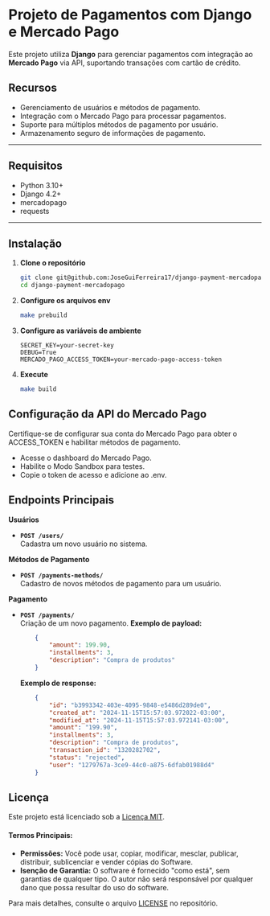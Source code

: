 # Projeto de Pagamentos com Django e Mercado Pago  

Este projeto utiliza **Django** para gerenciar pagamentos com integração ao **Mercado Pago** via API, suportando transações com cartão de crédito.  

## Recursos  
- Gerenciamento de usuários e métodos de pagamento.  
- Integração com o Mercado Pago para processar pagamentos.  
- Suporte para múltiplos métodos de pagamento por usuário.  
- Armazenamento seguro de informações de pagamento.  

---

## Requisitos  
- Python 3.10+  
- Django 4.2+  
- mercadopago
- requests  

---

## Instalação  

1. **Clone o repositório**  
   ```bash
   git clone git@github.com:JoseGuiFerreira17/django-payment-mercadopago.git
   cd django-payment-mercadopago

2. **Configure os arquivos env**
   ```bash
   make prebuild

3. **Configure as variáveis de ambiente**
   ```env
   SECRET_KEY=your-secret-key  
   DEBUG=True  
   MERCADO_PAGO_ACCESS_TOKEN=your-mercado-pago-access-token

4. **Execute**
    ```bash
    make build

## Configuração da API do Mercado Pago

Certifique-se de configurar sua conta do Mercado Pago para obter o ACCESS_TOKEN e habilitar métodos de pagamento.

 - Acesse o dashboard do Mercado Pago.
 - Habilite o Modo Sandbox para testes.
 - Copie o token de acesso e adicione ao .env.
  
## Endpoints Principais  

**Usuários**
- **`POST /users/`**  
  Cadastra um novo usuário no sistema.

**Métodos de Pagamento**
- **`POST /payments-methods/`**  
  Cadastro de novos métodos de pagamento para um usuário.

**Pagamento**
- **`POST /payments/`**  
    Criação de um novo pagamento.
    **Exemplo de payload:**
    ```json
        {
            "amount": 199.90,
            "installments": 3,
            "description": "Compra de produtos"
        }
    ```
    **Exemplo de response:**
    ```json
        {
            "id": "b3993342-403e-4095-9848-e5486d289de0",
            "created_at": "2024-11-15T15:57:03.972022-03:00",
            "modified_at": "2024-11-15T15:57:03.972141-03:00",
            "amount": "199.90",
            "installments": 3,
            "description": "Compra de produtos",
            "transaction_id": "1320282702",
            "status": "rejected",
            "user": "1279767a-3ce9-44c0-a875-6dfab01988d4"
        }

## Licença

Este projeto está licenciado sob a [Licença MIT](LICENSE).

#### Termos Principais:

- **Permissões:** Você pode usar, copiar, modificar, mesclar, publicar, distribuir, sublicenciar e vender cópias do Software.
- **Isenção de Garantia:** O software é fornecido "como está", sem garantias de qualquer tipo. O autor não será responsável por qualquer dano que possa resultar do uso do software.

Para mais detalhes, consulte o arquivo [LICENSE](LICENSE) no repositório.
